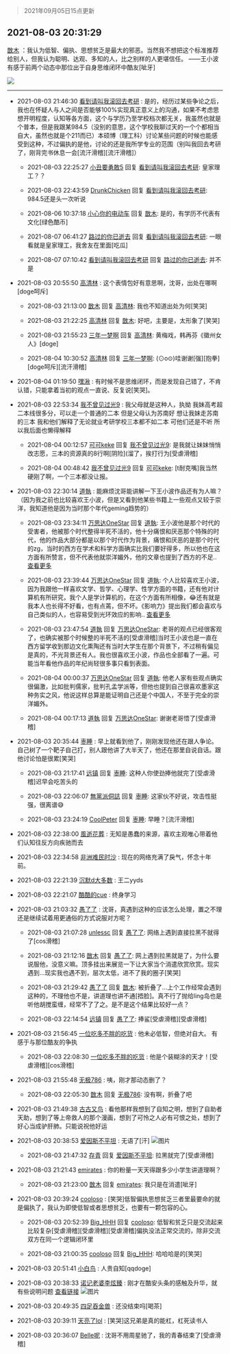 > 2021年09月05日15点更新
<link rel="stylesheet" href="https://cdn.jsdelivr.net/gh/taotie6/sampleJSON@main/css/photo_show.css">


 ## 2021-08-03 20:31:29 

 [㪚木](https://www.coolapk.com/feed/28885835?shareKey=ZWY1YzRhOWQ1ZDg1NjEzMTc4MmQ~) ：我认为低智、偏执、思想贫乏是最大的邪恶。当然我不想把这个标准推荐给别人，但我认为聪明、达观、多知的人，比之别样的人更堪信任。
——王小波
有感于前两个动态中那位出于自身思维闭环中酷友[呲牙] 

<div class="album">
<img class="img-item" src="https://image.coolapk.com/feed/2021/0604/08/1081091_52bf4767_5752_1041@341x280.gif" />
</div>

 ------- 

- 2021-08-03 21:46:30 [看到请叫我滚回去考研](uid=3241499) : 是的，经历过某些争论之后，我也在怀疑人与人之间是否能够100%实现真正意义上的沟通，如果不考虑思想开明程度，认知等各方面，这个与学历乃至学校档次都无关，我虽然也就是个普本，但是我跟某984.5（没别的意思，这个学校我聊过天的一个个都相当自大<!--break-->，虽然也就是个211而已）本硕博（理工科）讨论某些问题的时候也能感受到这种，不过偏执的是他，讨论的还是我所学专业的范围（别叫我回去考研了，刚背完书休息一会[流汗滑稽][流汗滑稽]） 

    - 2021-08-03 22:25:27 [小丑要勇敢5](uid=972306) 回复 [看到请叫我滚回去考研](uid=3241499): 皇家理工？？ 

    - 2021-08-03 22:43:59 [DrunkChicken](uid=1512379) 回复 [看到请叫我滚回去考研](uid=3241499): 984.5还是头一次听说 

    - 2021-08-06 10:37:18 [小心你的电动车](uid=1105301) 回复 [㪚木](uid=1081091): 是的，有学历不代表有文化[绿色酷币] 

    - 2021-08-07 06:41:27 [路过的你已逝去](uid=494632) 回复 [看到请叫我滚回去考研](uid=3241499): 一眼看就是皇家理工，我舍友在里面[吃瓜] 

    - 2021-08-07 07:10:42 [看到请叫我滚回去考研](uid=3241499) 回复 [路过的你已逝去](uid=494632): 并不是 

- 2021-08-03 20:55:50 [高清林](uid=8114305) : 这个表情包好有意思啊，沈哥，出处在哪啊[doge呵斥] 

    - 2021-08-03 21:13:00 [㪚木](uid=1081091) 回复 [高清林](uid=8114305): 我也不知道出处为何[笑哭] 

    - 2021-08-03 21:22:25 [高清林](uid=8114305) 回复 [㪚木](uid=1081091): 好吧，主要是，太形象了[笑哭] 

    - 2021-08-03 21:55:23 [三年一梦啊](uid=1706749) 回复 [高清林](uid=8114305): 黄梅戏，韩再芬《徽州女人》[doge] 

    - 2021-08-04 10:30:52 [高清林](uid=8114305) 回复 [三年一梦啊](uid=1706749): (⊙o⊙)哇谢谢[强][抱拳][doge呵斥][流汗滑稽] 

- 2021-08-04 01:19:50 [嘿湫](uid=642709) : 有时候不是思维闭环，而是发现自己错了，不肯认错，只能拿着当初的观点一直说、反复说[笑哭]。 

- 2021-08-03 22:53:34 [我不曾见过光9](uid=1784401) : 我父母就是这种人，执拗
我妹高考超二本线很多分，可以走一个普通的二本
但是父母认为苏南好
想让我妹走苏南的三本
我和他们解释了无论就业考研学校三本都不如二本
可他们还是不听
所以我后面也懒得解释 

    - 2021-08-04 00:12:57 [可可keke](uid=2190423) 回复 [我不曾见过光9](uid=1784401): 是我就让妹妹悄悄改志愿，三本的资源真的8行啊[阴险](溜了，挨打行为[受虐滑稽] 

    - 2021-08-04 00:48:42 [我不曾见过光9](uid=1784401) 回复 [可可keke](uid=2190423): [t耐克嘴]我当然硬刚了啊，一个三本都没让报。 

- 2021-08-03 22:30:14 [道執](uid=1200247) : 能麻烦沈哥能讲解一下王小波作品还有为人嘛？（因为我之前也比较喜欢王小波，但是又看到他某些书籍上一些观点又较于崇洋，我知道他是因为当时那个年代geming趋势的） 

    - 2021-08-03 23:34:11 [万思达OneStar](uid=678792) 回复 [道執](uid=1200247): 王小波他是那个时代的受害者，他被那个时代整得半死不活的，他十分痛恨和厌恶那个特殊的时代，他的作品大部分都是以那个时代作为背景，痛恨和厌恶的是那个时代的zg，当时的西方在学术和科学方面确实比我们要好得多，所以他也在这方面有所赞言，但不代表他就崇洋媚外，他的文章也提到了西方的不足.. <a href="/feed/replyList?id=221380360">查看更多</a> 

    - 2021-08-03 23:39:44 [万思达OneStar](uid=678792) 回复 [道執](uid=1200247): 个人比较喜欢王小波，因为我跟他一样喜欢文学、哲学、心理学、性学方面的书籍，还有他对计算机有所研究，我个人是学计算机的，在这个方面有所相像，😂还有就是我本人也长得不好看，也有点蔫，但不坏。《影响力》提出我们都会喜欢与自己类似的人，也容易受到光环效应的影响.. <a href="/feed/replyList?id=221380360">查看更多</a> 

    - 2021-08-03 23:47:54 [道執](uid=1200247) 回复 [万思达OneStar](uid=678792): 老哥的观点已经很客观了，也确实被那个时候整的半死不活的[受虐滑稽]当时王小波也是一直在西方留学收到那边文化熏陶还有当时大学生在那个背景下，不过稍有偏见是真的，不光背景还有人。我也很喜欢王小波，作品也全部看了一遍。可能当年看他作品的年纪尚轻很多事只看到表面。 

    - 2021-08-04 00:00:37 [万思达OneStar](uid=678792) 回复 [道執](uid=1200247): 他老人家有些观点确实很偏激，比如批判儒家，批判孔孟学派等，但他也提到自己很喜欢墨家这种务实之风，他说这样总算是能证明自己还是个中国人，不至于完全的崇洋媚外。 

    - 2021-08-04 00:17:13 [道執](uid=1200247) 回复 [万思达OneStar](uid=678792): 谢谢老哥悟了[受虐滑稽] 

- 2021-08-03 20:35:44 [栆睡](uid=2246713) : 早上就看到他了，刚刚发现他还在跟人争论。自己树了一个靶子自己打，别人跟他讲了大半天了，他还在那里自说自话。跟他讨论怕是很累[笑哭] 

    - 2021-08-03 21:17:41 [远镇](uid=1471248) 回复 [栆睡](uid=2246713): 这种人你使劲捧他就完了[受虐滑稽]迟早会吃苦头的 

    - 2021-08-03 22:06:07 [無黨派侗誌](uid=963651) 回复 [栆睡](uid=2246713): 这家伙不好说，攻击性挺强，很离谱😅 

    - 2021-08-03 23:24:19 [CoolPeter](uid=1437066) 回复 [栆睡](uid=2246713): 早睡？[流汗滑稽] 

- 2021-08-03 22:38:00 [風逝花葬](uid=739984) : 无知是愚蠢的来源，喜欢主观唯心带着他们认知往反方向疾驰而去 

- 2021-08-03 22:34:58 [非洲难民时沙](uid=2732995) : 现在的网络充满了戾气，怀念十年前。 

- 2021-08-03 22:21:39 [沉默d大多数](uid=3441191) : 王二yyds 

- 2021-08-03 22:21:07 [酷酷的cue](uid=2882563) : 终身学习 

- 2021-08-03 21:03:32 [愚了了](uid=734193) : 沈哥，真遇到这种的应该怎么处理，置之不理还是继续试着用更通俗的方式说服对方呢？ 

    - 2021-08-03 21:07:28 [unlessc](uid=2509766) 回复 [愚了了](uid=734193): 网络上遇到直接拉黑不就得了[cos滑稽] 

    - 2021-08-03 21:12:16 [㪚木](uid=1081091) 回复 [愚了了](uid=734193): 网上遇到拉黑就是了，为什么要说服他，没意义嘛。顶多挂出来展览一下让大家当个消遣欣赏欣赏。现实遇到…现实我也遇不到，层次太低，进不了我的圈子[笑哭] 

    - 2021-08-03 21:29:42 [愚了了](uid=734193) 回复 [㪚木](uid=1081091): 被折叠了…上个工作经常会遇到这种的，不理他也不是，讲道理也讲不通[捂脸]。真不行了抛给ling岛也是听他胡搅蛮缠，经常不了了之。是不是这个结果比较好一点？ 

    - 2021-08-03 22:14:54 [远镇](uid=1471248) 回复 [愚了了](uid=734193): 捧鲨[受虐滑稽][受虐滑稽] 

- 2021-08-03 21:56:45 [一位吃多不胖的吃货](uid=3672372) : 他未必低智，但绝对自大。   有感于与那位酷友的争执 

    - 2021-08-03 22:08:30 [一位吃多不胖的吃货](uid=3672372) : 他是个装糊涂的天才！[受虐滑稽][cos滑稽] 

- 2021-08-03 21:55:48 [无极786](uid=2731208) : 咦，刚才那动态删了？ 

    - 2021-08-03 22:05:30 [㪚木](uid=1081091) 回复 [无极786](uid=2731208): 没有啊，折叠了吧 

- 2021-08-03 21:49:38 [古古又鸟](uid=1049013) : 看他那样我想到了自知之明，想到了自助者天助，想到了等上帝救人的那个漫画，想到了可怜之人必有可恨之处，想到了好心当成驴肝肺。只能说祝他好运 

- 2021-08-03 20:38:53 [爱因斯不平坦](uid=834251) : 无语了[汗] ![图片](https://image.coolapk.com/feed/2021/0803/20/834251_272756a4_4331_7317@1080x2340.jpeg)

    - 2021-08-03 21:47:32 [存青](uid=1006954) 回复 [爱因斯不平坦](uid=834251): 拉黑就完了[受虐滑稽] 

- 2021-08-03 21:21:43 [emirates](uid=2140963) : 你的粉量一天天得跟多少小学生讲道理啊？ 

    - 2021-08-03 21:23:00 [㪚木](uid=1081091) 回复 [emirates](uid=2140963): 我只是在消遣[呲牙] 

- 2021-08-03 20:39:24 [cooloso](uid=1984608) : [笑哭]低智偏执思想贫乏三者里最要命的就是偏执了，我认为即使低智或者思想贫乏，也要有一颗包容的心。 

    - 2021-08-03 20:52:39 [Big_HHH](uid=1375976) 回复 [cooloso](uid=1984608): 低智和贫乏只是交流起来比较复杂[受虐滑稽][受虐滑稽][受虐滑稽]偏执没法正常交流的，除非交流双方在同一个逻辑闭环里 

    - 2021-08-03 21:00:35 [cooloso](uid=1984608) 回复 [Big_HHH](uid=1375976): 哈哈哈是的[笑哭] 

- 2021-08-03 20:51:41 [小白鸟](uid=4243554) : 人贵自知[qqdoge] 

- 2021-08-03 20:38:33 [诺记老婆李炫臻](uid=2802596) : 刚才在酷安头条的感触及升华<!--break-->，就有些说明问题 <a class="feed-link-url" href="https://www.coolapk.com/feed/28857892?shareKey=MDYzMzM0M2IzNDZiNjEwOTM4OTU~&amp;shareUid=2802596&amp;shareFrom=com.coolapk.market_11.0" title="https://www.coolapk.com/feed/28857892?shareKey=MDYzMzM0M2IzNDZiNjEwOTM4OTU~&amp;shareUid=2802596&amp;shareFrom=com.coolapk.market_11.0" target="_blank" rel="nofollow">查看链接</a> ![图片](https://image.coolapk.com/feed/2021/0803/20/2802596_ca9cecfa_4312_069@1080x2400.jpeg)

- 2021-08-03 20:49:35 [四足吞金兽](uid=2416312) : 还没结束吗[喝茶] 

- 2021-08-03 20:39:11 [天亮了lol](uid=2713608) : [笑哭]这兄弟是真的能杠，杠死读书人 

- 2021-08-03 20:36:07 [Belle呢](uid=2085738) : 沈哥不用周星驰了，我的青春结束了[受虐滑稽] 

